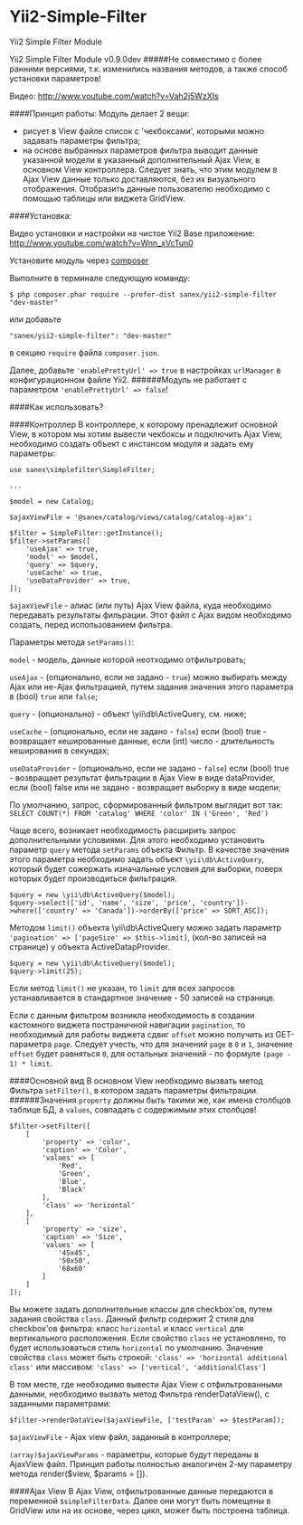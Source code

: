 # Yii2-Simple-Filter
Yii2 Simple Filter Module

Yii2 Simple Filter Module v0.9.0dev
#####Не совместимо с более ранними версиями, т.к. изменились названия методов, а также способ установки параметров! 

Видео: http://www.youtube.com/watch?v=Vah2j5WzXIs

####Принцип работы:
Модуль делает 2 вещи: 
- рисует в View файле список с 'чекбоксами', которыми можно задавать параметры фильтра;
- на основе выбранных параметров фильтра выводит данные указанной модели в указанный дополнительный Ajax View, в основном View контроллера. Следует знать, что этим модулем в Ajax View данные только доставляются, без их визуального отображения. Отобразить данные пользователю необходимо с помощью таблицы или виджета GridView.



####Установка:

Видео установки и настройки на чистое Yii2 Base приложение: http://www.youtube.com/watch?v=Wnn_xVcTun0

Установите модуль через [composer](http://getcomposer.org/download/)

Выполните в терминале следующую команду:
```
$ php composer.phar require --prefer-dist sanex/yii2-simple-filter "dev-master"
```
или добавьте
```
"sanex/yii2-simple-filter": "dev-master"
```
в секцию `require` файла `composer.json`.

Далее, добавьте `'enablePrettyUrl' => true` в настройках `urlManager` в конфигурационном файле Yii2.
######Модуль не работает с параметром `'enablePrettyUrl' => false`!


####Как использовать?

####Контроллер
В контроллере, к которому пренадлежит основной View, в котором мы хотим вывести чекбоксы и подключить Ajax View, необходимо создать объект с инстансом модуля и задать ему параметры:
```
use sanex\simplefilter\SimpleFilter;

...

$model = new Catalog;

$ajaxViewFile = '@sanex/catalog/views/catalog/catalog-ajax';

$filter = SimpleFilter::getInstance();
$filter->setParams([
    'useAjax' => true,
    'model' => $model,
    'query' => $query,
    'useCache' => true,
    'useDataProvider' => true,
]);
```

`$ajaxViewFile` - алиас (или путь) Ajax View файла, куда необходимо передавать результаты фильрации. Этот файл с Ajax видом необходимо создать, перед использованием фильтра.

Параметры метода `setParams()`:

`model` - модель, данные которой неотходимо отфильтровать;

`useAjax` - (опционально, если не задано - `true`) можно выбирать между Ajax или не-Ajax фильтрацией, путем задания значения этого параметра в (bool) `true` или `false`;

`query` - (опционально) - объект \yii\db\ActiveQuery, см. ниже;

`useCache` - (опционально, если не задано - `false`) если (bool) true - возвращает кешированные данные, если (int) число - длительность кеширования в секундах;

`useDataProvider` - (опционально, если не задано - `false`) если (bool) true - возвращает результат фильтрации в Ajax View в виде dataProvider, если (bool) false или не задано - возвращает выборку в виде модели;

По умолчанию, запрос, сформированный фильтром выглядит вот так: `SELECT COUNT(*) FROM 'catalog' WHERE 'color' IN ('Green', 'Red')`

Чаще всего, возникает необходимость расширить запрос дополнительными условиями. Для этого необходимо установить параметр `query` метода `setParams` объекта Фильтр. В качестве значения этого параметра необходимо задать объект `\yii\db\ActiveQuery`, который будет сожержать изначальные условия для выборки, поверх которых будет производиться фильтрация.

```
$query = new \yii\db\ActiveQuery($model);
$query->select(['id', 'name', 'size', 'price', 'country'])->where(['country' => 'Canada'])->orderBy(['price' => SORT_ASC]); 
```

Методом `limit()` объекта \yii\db\ActiveQuery можно задать параметр `'pagination' => ['pageSize' => $this->limit]`, (кол-во записей на странице) у объекта ActiveDatapProvider.

```
$query = new \yii\db\ActiveQuery($model);
$query->limit(25); 
```
Если метод `limit()` не указан, то `limit` для всех запросов устанавливается в стандартное значение - 50 записей на странице.

Если с данным фильтром возникла необходимость в создании кастомного виджета постраничной навигации `pagination`, то необходимый для работы виджета сдвиг `offset` можно получить из GET-параметра `page`. Следует учесть, что для значений `page` в `0` и `1`, значение `offset` будет равняться `0`, для остальных значений - по формуле `(page - 1) * limit`.

####Основной вид
В основном View необходимо вызвать метод Фильтра `setFilter()`, в котором задать параметры фильтрации.
######Значения `property` должны быть такими же, как имена столбцов таблице БД, а `values`, совпадать с содержимым этих столбцов!

```
$filter->setFilter([
    [
        'property' => 'color',
        'caption' => 'Color',
        'values' => [
            'Red',
            'Green',
            'Blue',
            'Black'
        ],
        'class' => 'horizontal'
    ],
    [
        'property' => 'size',
        'caption' => 'Size',
        'values' => [
            '45x45',
            '50x50',
            '60x60'
        ]
    ]
]);
```

Вы можете задать дополнительные классы для checkbox'ов, путем задания свойства `class`. Данный фильтр содержит 2 стиля для checkbox'ов фильтра: класс `horizontal` и класс `vertical` для вертикального расположения. Если свойство `class` не установлено, то будет использоваться стиль `horizontal` по умолчанию.
Значение свойства `class` может быть строкой:
`'class' => 'horizontal additional class'` 
или массивом: 
`'class' => ['vertical', 'additionalClass']`


В том месте, где необходимо вывести Ajax View с отфильтрованными данными, необходимо вызвать метод Фильтра renderDataView(), с заданными параметрами:
```
$filter->renderDataView($ajaxViewFile, ['testParam' => $testParam]);
```

`$ajaxViewFile` - Ajax view файл, заданный в контроллере;

`(array)$ajaxViewParams` - параметры, которые будут переданы в AjaxView файл. Принцип работы полностью аналогичен 2-му параметру метода render($view, $params = []).


####Ajax View
В Ajax View, отфильтрованные данные передаются в переменной `$simpleFilterData`.
Далее они могут быть помещены в GridView или на их основе, через цикл, может быть построена таблица.